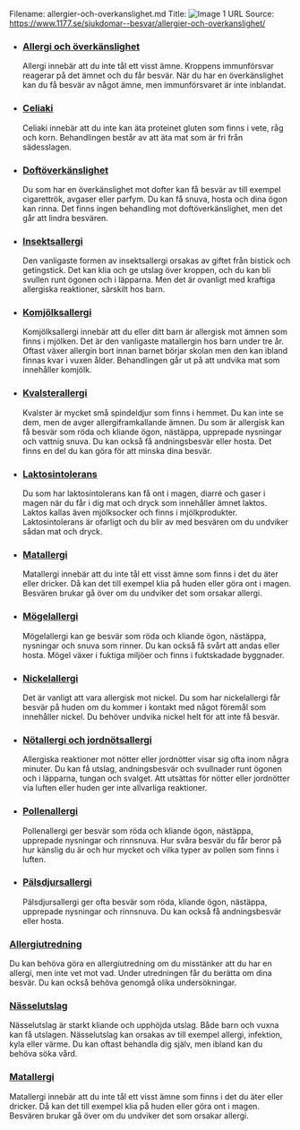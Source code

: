 Filename: allergier-och-overkanslighet.md
Title: ![Image 1](https://www.1177.se/globalassets/1177/nationell/media/fotografier/sjukdomar-och-besvar/infektioner/hosta.jpg?saved=2021-05-27+02:27)
URL Source: https://www.1177.se/sjukdomar--besvar/allergier-och-overkanslighet/

*   ### [Allergi och överkänslighet](https://www.1177.se/sjukdomar--besvar/allergier-och-overkanslighet/allergi-och-overkanslighet/)
    
    Allergi innebär att du inte tål ett visst ämne. Kroppens immunförsvar reagerar på det ämnet och du får besvär. När du har en överkänslighet kan du få besvär av något ämne, men immunförsvaret är inte inblandat.
    
*   ### [Celiaki](https://www.1177.se/sjukdomar--besvar/allergier-och-overkanslighet/celiaki/)
    
    Celiaki innebär att du inte kan äta proteinet gluten som finns i vete, råg och korn. Behandlingen består av att äta mat som är fri från sädesslagen.
    
*   ### [Doftöverkänslighet](https://www.1177.se/sjukdomar--besvar/allergier-och-overkanslighet/doftoverkanslighet/)
    
    Du som har en överkänslighet mot dofter kan få besvär av till exempel cigarettrök, avgaser eller parfym. Du kan få snuva, hosta och dina ögon kan rinna. Det finns ingen behandling mot doftöverkänslighet, men det går att lindra besvären.
    
*   ### [Insektsallergi](https://www.1177.se/sjukdomar--besvar/allergier-och-overkanslighet/insektsallergi/)
    
    Den vanligaste formen av insektsallergi orsakas av giftet från bistick och getingstick. Det kan klia och ge utslag över kroppen, och du kan bli svullen runt ögonen och i läpparna. Men det är ovanligt med kraftiga allergiska reaktioner, särskilt hos barn.
    
*   ### [Komjölksallergi](https://www.1177.se/sjukdomar--besvar/allergier-och-overkanslighet/komjolksallergi/)
    
    Komjölksallergi innebär att du eller ditt barn är allergisk mot ämnen som finns i mjölken. Det är den vanligaste matallergin hos barn under tre år. Oftast växer allergin bort innan barnet börjar skolan men den kan ibland finnas kvar i vuxen ålder. Behandlingen går ut på att undvika mat som innehåller komjölk.
    
*   ### [Kvalsterallergi](https://www.1177.se/sjukdomar--besvar/allergier-och-overkanslighet/kvalsterallergi/)
    
    Kvalster är mycket små spindeldjur som finns i hemmet. Du kan inte se dem, men de avger allergiframkallande ämnen. Du som är allergisk kan få besvär som röda och kliande ögon, nästäppa, upprepade nysningar och vattnig snuva. Du kan också få andningsbesvär eller hosta. Det finns en del du kan göra för att minska dina besvär.
    
*   ### [Laktosintolerans](https://www.1177.se/sjukdomar--besvar/allergier-och-overkanslighet/laktosintolerans/)
    
    Du som har laktosintolerans kan få ont i magen, diarré och gaser i magen när du får i dig mat och dryck som innehåller ämnet laktos. Laktos kallas även mjölksocker och finns i mjölkprodukter. Laktosintolerans är ofarligt och du blir av med besvären om du undviker sådan mat och dryck.
    
*   ### [Matallergi](https://www.1177.se/sjukdomar--besvar/allergier-och-overkanslighet/matallergi/)
    
    Matallergi innebär att du inte tål ett visst ämne som finns i det du äter eller dricker. Då kan det till exempel klia på huden eller göra ont i magen. Besvären brukar gå över om du undviker det som orsakar allergi.
    
*   ### [Mögelallergi](https://www.1177.se/sjukdomar--besvar/allergier-och-overkanslighet/mogelallergi/)
    
    Mögelallergi kan ge besvär som röda och kliande ögon, nästäppa, nysningar och snuva som rinner. Du kan också få svårt att andas eller hosta. Mögel växer i fuktiga miljöer och finns i fuktskadade byggnader.
    
*   ### [Nickelallergi](https://www.1177.se/sjukdomar--besvar/allergier-och-overkanslighet/nickelallergi/)
    
    Det är vanligt att vara allergisk mot nickel. Du som har nickelallergi får besvär på huden om du kommer i kontakt med något föremål som innehåller nickel. Du behöver undvika nickel helt för att inte få besvär.
    
*   ### [Nötallergi och jordnötsallergi](https://www.1177.se/sjukdomar--besvar/allergier-och-overkanslighet/Notallergi-och-jordnotsallergi/)
    
    Allergiska reaktioner mot nötter eller jordnötter visar sig ofta inom några minuter. Du kan få utslag, andningsbesvär och svullnader runt ögonen och i läpparna, tungan och svalget. Att utsättas för nötter eller jordnötter via luften eller huden ger inte allvarliga reaktioner.
    
*   ### [Pollenallergi](https://www.1177.se/sjukdomar--besvar/allergier-och-overkanslighet/pollenallergi/)
    
    Pollenallergi ger besvär som röda och kliande ögon, nästäppa, upprepade nysningar och rinnsnuva. Hur svåra besvär du får beror på hur känslig du är och hur mycket och vilka typer av pollen som finns i luften.
    
*   ### [Pälsdjursallergi](https://www.1177.se/sjukdomar--besvar/allergier-och-overkanslighet/palsdjursallergi/)
    
    Pälsdjursallergi ger ofta besvär som röda, kliande ögon, nästäppa, upprepade nysningar och rinnsnuva. Du kan också få andningsbesvär eller hosta.
    

### [Allergiutredning](https://www.1177.se/undersokning-behandling/undersokningar-och-provtagning/kroppsundersokningar/allergiutredning/)

Du kan behöva göra en allergiutredning om du misstänker att du har en allergi, men inte vet mot vad. Under utredningen får du berätta om dina besvär. Du kan också behöva genomgå olika undersökningar.

### [Nässelutslag](https://www.1177.se/sjukdomar--besvar/hud-har-och-naglar/klada-utslag-och-eksem/nasselutslag/)

Nässelutslag är starkt kliande och upphöjda utslag. Både barn och vuxna kan få utslagen. Nässelutslag kan orsakas av till exempel allergi, infektion, kyla eller värme. Du kan oftast behandla dig själv, men ibland kan du behöva söka vård.

### [Matallergi](https://www.1177.se/sjukdomar--besvar/allergier-och-overkanslighet/matallergi/)

Matallergi innebär att du inte tål ett visst ämne som finns i det du äter eller dricker. Då kan det till exempel klia på huden eller göra ont i magen. Besvären brukar gå över om du undviker det som orsakar allergi.